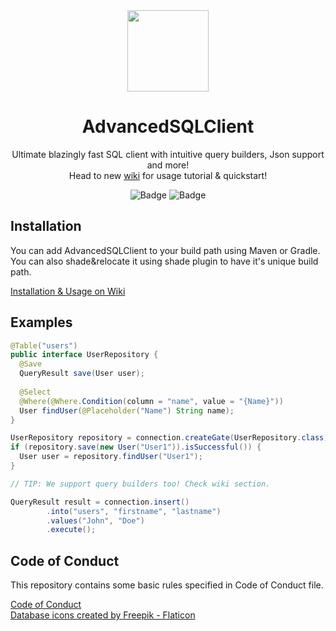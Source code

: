 <div align="center">
<img src="https://user-images.githubusercontent.com/67344817/230640574-508510ea-7c59-4606-af34-c1ab7981a767.png" width="130px">
<!-- <img src="https://user-images.githubusercontent.com/67344817/201498814-84314078-3f88-4930-aec1-d3f437e5c9e8.png" width="130px"> -->


# AdvancedSQLClient
Ultimate blazingly fast SQL client with intuitive query builders, Json support and more!<br>
Head to new <a href="https://github.com/ZorTik/AdvancedSQLClient/wiki">wiki</a> for usage tutorial & quickstart!

![Badge](https://img.shields.io/jitpack/version/com.github.ZorTik/AdvancedSQLClient?style=for-the-badge) ![Badge](https://img.shields.io/github/license/ZorTik/AdvancedSQLClient?style=for-the-badge)
</div>



<!--<p align="center">
<img src="https://user-images.githubusercontent.com/67344817/183105393-af39026f-b059-4096-a880-1fe0e93eeeee.png" width="100%"></img>
</p>-->

## Installation
You can add AdvancedSQLClient to your build path using Maven or Gradle. You can also shade&relocate it using shade plugin to have it's unique build path.

<a href="https://github.com/ZorTik/AdvancedSQLClient/wiki">Installation & Usage on Wiki</a>

## Examples
```java
@Table("users")
public interface UserRepository {
  @Save
  QueryResult save(User user);
  
  @Select
  @Where(@Where.Condition(column = "name", value = "{Name}"))
  User findUser(@Placeholder("Name") String name);
}

UserRepository repository = connection.createGate(UserRepository.class);
if (repository.save(new User("User1")).isSuccessful()) {
  User user = repository.findUser("User1");
}

// TIP: We support query builders too! Check wiki section.
```
```java
QueryResult result = connection.insert()
        .into("users", "firstname", "lastname")
        .values("John", "Doe")
        .execute();
```

## Code of Conduct
This repository contains some basic rules specified in Code of Conduct file.<br>

<a href="https://github.com/ZorTik/AdvancedSQLClient/blob/master/CODE_OF_CONDUCT.md">Code of Conduct</a><br>
<a href="https://www.flaticon.com/free-icons/database" title="database icons">Database icons created by Freepik - Flaticon</a>
